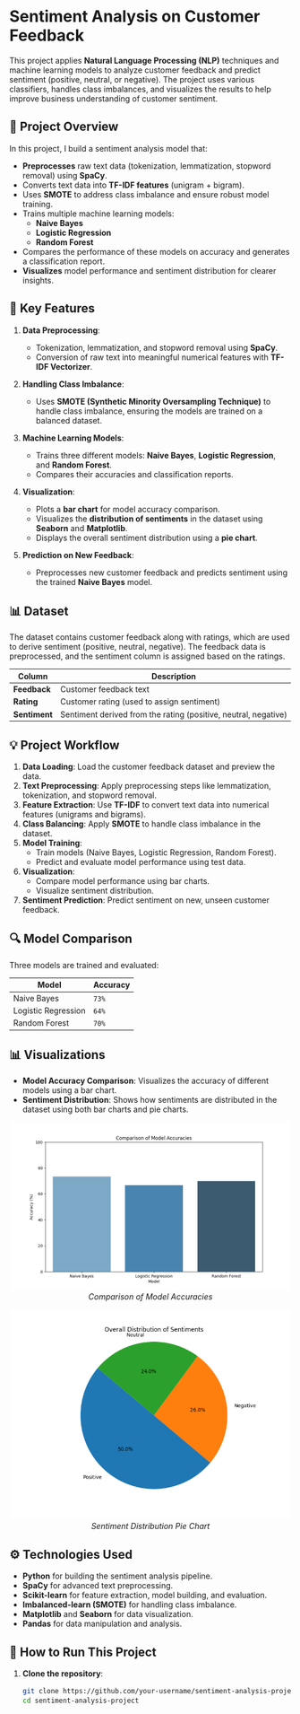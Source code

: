 
# **Sentiment Analysis on Customer Feedback**

This project applies **Natural Language Processing (NLP)** techniques and machine learning models to analyze customer feedback and predict sentiment (positive, neutral, or negative). The project uses various classifiers, handles class imbalances, and visualizes the results to help improve business understanding of customer sentiment.

## 🚀 **Project Overview**
In this project, I build a sentiment analysis model that:
- **Preprocesses** raw text data (tokenization, lemmatization, stopword removal) using **SpaCy**.
- Converts text data into **TF-IDF features** (unigram + bigram).
- Uses **SMOTE** to address class imbalance and ensure robust model training.
- Trains multiple machine learning models:
  - **Naive Bayes**
  - **Logistic Regression**
  - **Random Forest**
- Compares the performance of these models on accuracy and generates a classification report.
- **Visualizes** model performance and sentiment distribution for clearer insights.

## 🔧 **Key Features**
1. **Data Preprocessing**:
   - Tokenization, lemmatization, and stopword removal using **SpaCy**.
   - Conversion of raw text into meaningful numerical features with **TF-IDF Vectorizer**.
   
2. **Handling Class Imbalance**:
   - Uses **SMOTE (Synthetic Minority Oversampling Technique)** to handle class imbalance, ensuring the models are trained on a balanced dataset.

3. **Machine Learning Models**:
   - Trains three different models: **Naive Bayes**, **Logistic Regression**, and **Random Forest**.
   - Compares their accuracies and classification reports.

4. **Visualization**:
   - Plots a **bar chart** for model accuracy comparison.
   - Visualizes the **distribution of sentiments** in the dataset using **Seaborn** and **Matplotlib**.
   - Displays the overall sentiment distribution using a **pie chart**.

5. **Prediction on New Feedback**:
   - Preprocesses new customer feedback and predicts sentiment using the trained **Naive Bayes** model.

## 📊 **Dataset**
The dataset contains customer feedback along with ratings, which are used to derive sentiment (positive, neutral, negative). The feedback data is preprocessed, and the sentiment column is assigned based on the ratings.

| Column      | Description                          |
|-------------|--------------------------------------|
| **Feedback** | Customer feedback text               |
| **Rating**   | Customer rating (used to assign sentiment) |
| **Sentiment**| Sentiment derived from the rating (positive, neutral, negative) |

## 💡 **Project Workflow**
1. **Data Loading**: Load the customer feedback dataset and preview the data.
2. **Text Preprocessing**: Apply preprocessing steps like lemmatization, tokenization, and stopword removal.
3. **Feature Extraction**: Use **TF-IDF** to convert text data into numerical features (unigrams and bigrams).
4. **Class Balancing**: Apply **SMOTE** to handle class imbalance in the dataset.
5. **Model Training**:
    - Train models (Naive Bayes, Logistic Regression, Random Forest).
    - Predict and evaluate model performance using test data.
6. **Visualization**:
    - Compare model performance using bar charts.
    - Visualize sentiment distribution.
7. **Sentiment Prediction**: Predict sentiment on new, unseen customer feedback.

## 🔍 **Model Comparison**
Three models are trained and evaluated:

| **Model**             | **Accuracy** |
|-----------------------|--------------|
| Naive Bayes           |  `73%`    |
| Logistic Regression   |  `64%`    |
| Random Forest         |  `70%`    |


## 📊 **Visualizations**
- **Model Accuracy Comparison**: Visualizes the accuracy of different models using a bar chart.
- **Sentiment Distribution**: Shows how sentiments are distributed in the dataset using both bar charts and pie charts.

<p align="center">
<img src="images/model_accuracy_comparison.png" width="500">
<br>
<i>Comparison of Model Accuracies</i>
</p>

<p align="center">
<img src="images/sentiment_pie_chart.png" width="500">
<br>
<i>Sentiment Distribution Pie Chart</i>
</p>

## ⚙️ **Technologies Used**
- **Python** for building the sentiment analysis pipeline.
- **SpaCy** for advanced text preprocessing.
- **Scikit-learn** for feature extraction, model building, and evaluation.
- **Imbalanced-learn (SMOTE)** for handling class imbalance.
- **Matplotlib** and **Seaborn** for data visualization.
- **Pandas** for data manipulation and analysis.

## 📝 **How to Run This Project**
1. **Clone the repository**:
   ```bash
   git clone https://github.com/your-username/sentiment-analysis-project.git
   cd sentiment-analysis-project
